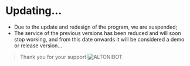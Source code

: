 # Updating...

+ Due to the update and redesign of the program, we are suspended;
+ The service of the previous versions has been reduced and will soon stop working, and from this date onwards it will be considered a demo or release version...

> Thank you for your support ![ALTONIBOT](https://github.com/ALTONIBOT)